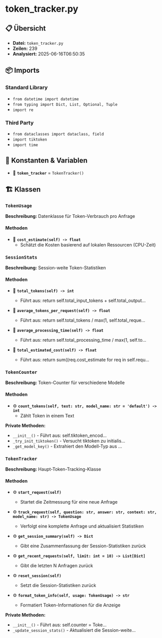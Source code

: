 # token_tracker.py

## 📋 Übersicht

- **Datei:** `token_tracker.py`
- **Zeilen:** 239
- **Analysiert:** 2025-06-16T06:50:35

## 📦 Imports

### Standard Library
- `from datetime import datetime`
- `from typing import Dict, List, Optional, Tuple`
- `import re`

### Third Party
- `from dataclasses import dataclass, field`
- `import tiktoken`
- `import time`

## 🔧 Konstanten & Variablen

- 📝 **`token_tracker`** = `TokenTracker()`

## 🏗️ Klassen

### `TokenUsage`

**Beschreibung:** Datenklasse für Token-Verbrauch pro Anfrage

#### Methoden

- 🔧 **`cost_estimate(self) -> float`**
  - Schätzt die Kosten basierend auf lokalen Ressourcen (CPU-Zeit)

### `SessionStats`

**Beschreibung:** Session-weite Token-Statistiken

#### Methoden

- 🔧 **`total_tokens(self) -> int`**
  - Führt aus: return self.total_input_tokens + self.total_output...

- 🔧 **`average_tokens_per_request(self) -> float`**
  - Führt aus: return self.total_tokens / max(1, self.total_reque...

- 🔧 **`average_processing_time(self) -> float`**
  - Führt aus: return self.total_processing_time / max(1, self.to...

- 🔧 **`total_estimated_cost(self) -> float`**
  - Führt aus: return sum((req.cost_estimate for req in self.requ...

### `TokenCounter`

**Beschreibung:** Token-Counter für verschiedene Modelle

#### Methoden

- ⚙️ **`count_tokens(self, text: str, model_name: str = 'default') -> int`**
  - Zählt Token in einem Text

**Private Methoden:**
- `__init__()` - Führt aus: self.tiktoken_encod...
- `_try_init_tiktoken()` - Versucht tiktoken zu initialis...
- `_get_model_key()` - Extrahiert den Modell-Typ aus ...

### `TokenTracker`

**Beschreibung:** Haupt-Token-Tracking-Klasse

#### Methoden

- ⚙️ **`start_request(self)`**
  - Startet die Zeitmessung für eine neue Anfrage

- ⚙️ **`track_request(self, question: str, answer: str, context: str, model_name: str) -> TokenUsage`**
  - Verfolgt eine komplette Anfrage und aktualisiert Statistiken

- ⚙️ **`get_session_summary(self) -> Dict`**
  - Gibt eine Zusammenfassung der Session-Statistiken zurück

- ⚙️ **`get_recent_requests(self, limit: int = 10) -> List[Dict]`**
  - Gibt die letzten N Anfragen zurück

- ⚙️ **`reset_session(self)`**
  - Setzt die Session-Statistiken zurück

- ⚙️ **`format_token_info(self, usage: TokenUsage) -> str`**
  - Formatiert Token-Informationen für die Anzeige

**Private Methoden:**
- `__init__()` - Führt aus: self.counter = Toke...
- `_update_session_stats()` - Aktualisiert die Session-weite...
